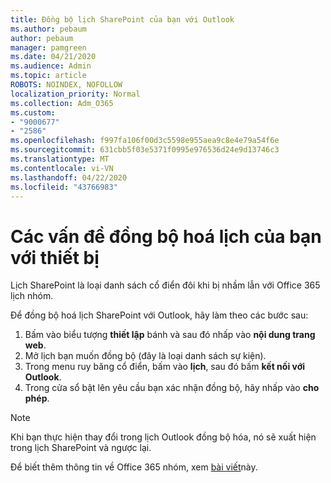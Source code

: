 ```yaml
---
title: Đồng bộ lịch SharePoint của bạn với Outlook
ms.author: pebaum
author: pebaum
manager: pamgreen
ms.date: 04/21/2020
ms.audience: Admin
ms.topic: article
ROBOTS: NOINDEX, NOFOLLOW
localization_priority: Normal
ms.collection: Adm_O365
ms.custom:
- "9000677"
- "2586"
ms.openlocfilehash: f997fa106f00d3c5598e955aea9c8e4e79a54f6e
ms.sourcegitcommit: 631cbb5f03e5371f0995e976536d24e9d13746c3
ms.translationtype: MT
ms.contentlocale: vi-VN
ms.lasthandoff: 04/22/2020
ms.locfileid: "43766983"
---
```

# <a name="issues-synchronizing-your-calendar-to-devices"></a>Các vấn đề đồng bộ hoá lịch của bạn với thiết bị

Lịch SharePoint là loại danh sách cổ điển đôi khi bị nhầm lẫn với Office 365 lịch nhóm.

Để đồng bộ hoá lịch SharePoint với Outlook, hãy làm theo các bước sau:

1. Bấm vào biểu tượng **thiết lập** bánh và sau đó nhấp vào **nội dung trang web**.
2. Mở lịch bạn muốn đồng bộ (đây là loại danh sách sự kiện).
3. Trong menu ruy băng cổ điển, bấm vào **lịch**, sau đó bấm **kết nối với Outlook**.
4. Trong cửa sổ bật lên yêu cầu bạn xác nhận đồng bộ, hãy nhấp vào **cho phép**.

>[!Note]
> Khi bạn thực hiện thay đổi trong lịch Outlook đồng bộ hóa, nó sẽ xuất hiện trong lịch SharePoint và ngược lại.

Để biết thêm thông tin về Office 365 nhóm, xem [bài viết](https://support.office.com/article/Learn-about-Office-365-groups-b565caa1-5c40-40ef-9915-60fdb2d97fa2)này.
